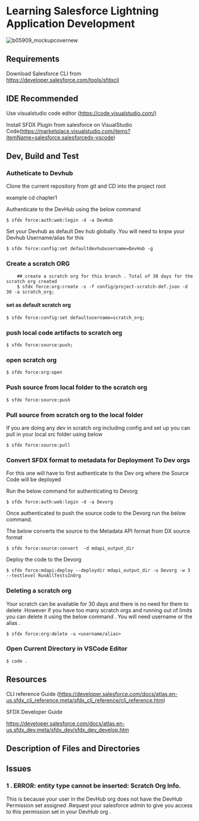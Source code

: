 # Learning Salesforce Lightning Application Development

![b05909_mockupcovernew](https://user-images.githubusercontent.com/2276156/43361728-b3dfd95c-92a5-11e8-955d-94910efb9348.png)

## Requirements

Download  Salesforce CLI from https://developer.salesforce.com/tools/sfdxcli

## IDE Recommended

Use visualstudio code editor (https://code.visualstudio.com/)

Install SFDX Plugin from salesforce on VisualStudio Code(https://marketplace.visualstudio.com/items?itemName=salesforce.salesforcedx-vscode)

## Dev, Build and Test

### Autheticate to Devhub

Clone the current repository from git and CD into the project root

example cd chapter1

Authenticate to the DevHub using the below command  

```console
$ sfdx force:auth:web:login -d -a DevHub
```

Set your Devhub as default Dev hub globally .You will need to knpw your Devhub Username/alias for this

```console
$ sfdx force:config:set defaultdevhubusername=DevHub -g
```

### Create a scratch ORG 

```console
    ## create a scratch org for this branch . Total of 30 days for the scratch org created
    $ sfdx force:org:create -s -f config/project-scratch-def.json -d 30 -a scratch_org;
```


#### set as default scratch org
```console
$ sfdx force:config:set defaultusername=scratch_org;
```

### push local code artifacts to scratch org
```console 
$ sfdx force:source:push;
```
### open scratch org
```console
$ sfdx force:org:open
```


### Push source from local folder to the scratch org

```console
$ sfdx force:source:push
```
### Pull source from scratch org to the local folder

If you are doing any dev in scratch org including config and set up you can pull in your local src folder using below

```console
$ sfdx force:source:pull
```

### Convert SFDX format to metadata for Deployment To Dev orgs

For this one will have to first authenticate to the Dev org where the Source Code will be deployed

Run the below command for authenticating to Devorg

```console
$ sfdx force:auth:web:login -d -a Devorg
```

Once authenticated to push the source code to the Devorg run the below command.

The below converts the source to the Metadata API format from DX source format

```console
$ sfdx force:source:convert  -d mdapi_output_dir
```

Deploy the code to the Devorg

```console
$ sfdx force:mdapi:deploy --deploydir mdapi_output_dir -u Devorg -w 3 --testlevel RunAllTestsInOrg
```

### Deleting a scratch org

Your scratch can be available for 30 days and there is no need for them to delete .However if you have too many scratch orgs and running out of limits you can delete it using the below command . You will need username or the alias .

```console
$ sfdx force:org:delete -u <username/alias>
```

### Open Current Directory in VSCode Editor

```console
$ code .
```


## Resources

CLI reference Guide (https://developer.salesforce.com/docs/atlas.en-us.sfdx_cli_reference.meta/sfdx_cli_reference/cli_reference.htm)

SFDX Developer Guide

https://developer.salesforce.com/docs/atlas.en-us.sfdx_dev.meta/sfdx_dev/sfdx_dev_develop.htm

## Description of Files and Directories


## Issues

### 1 . ERROR:  entity type cannot be inserted: Scratch Org Info.

This is because your user in the DevHub org does not have the DevHub Permission set assigned .Request your salesforce admin to give you access to this permission set in your DevHub org .
